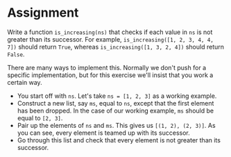 # Assignment

Write a function `is_increasing(ns)` that checks if each value in `ns` is not greater than its successor.
For example, `is_increasing([1, 2, 3, 4, 4, 7])` should return `True`, whereas `is_increasing([1, 3, 2, 4])` should return `False`.

There are many ways to implement this.
Normally we don't push for a specific implementation, but for this exercise we'll insist that you work a certain way.

* You start off with `ns`.
  Let's take `ns = [1, 2, 3]` as a working example.
* Construct a new list, say `ms`, equal to `ns`, except that the first element has been dropped.
  In the case of our working example, `ms` should be equal to `[2, 3]`.
* Pair up the elements of `ns` and `ms`.
  This gives us `[(1, 2), (2, 3)]`.
  As you can see, every element is teamed up with its successor.
* Go through this list and check that every element is not greater than its successor.
